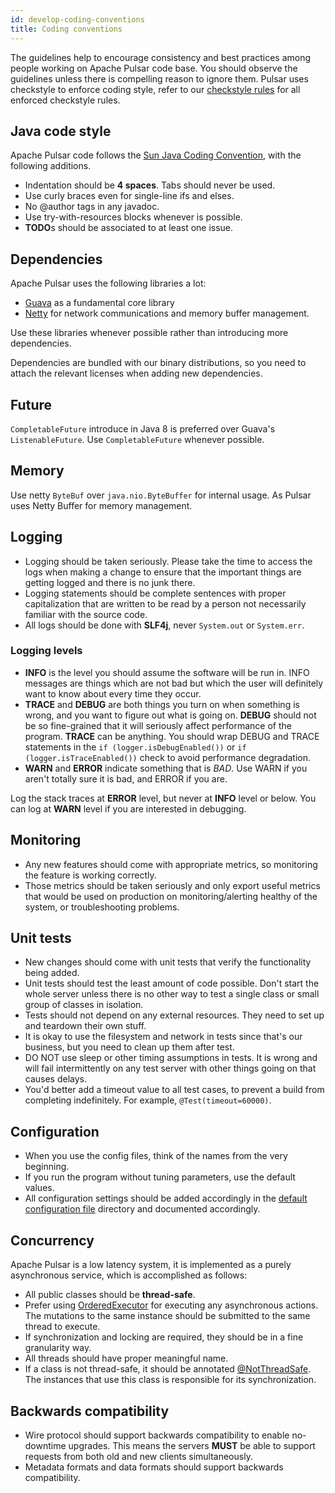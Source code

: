 ```yaml
---
id: develop-coding-conventions
title: Coding conventions
---
```


The guidelines help to encourage consistency and best practices among people working on Apache Pulsar code base. You should observe the guidelines unless there is compelling reason to ignore them. Pulsar uses checkstyle to enforce coding style, refer to our [checkstyle rules](https://github.com/apache/pulsar/blob/master/buildtools/src/main/resources/pulsar/checkstyle.xml) for all enforced checkstyle rules.

## Java code style

Apache Pulsar code follows the [Sun Java Coding Convention](http://www.oracle.com/technetwork/java/javase/documentation/codeconvtoc-136057.html), with the following additions.

* Indentation should be **4 spaces**. Tabs should never be used.
* Use curly braces even for single-line ifs and elses.
* No @author tags in any javadoc.
* Use try-with-resources blocks whenever is possible.
* **TODO**s should be associated to at least one issue.

## Dependencies

Apache Pulsar uses the following libraries a lot:

* [Guava](https://github.com/google/guava) as a fundamental core library
* [Netty](http://netty.io/) for network communications and memory buffer management.

Use these libraries whenever possible rather than introducing more dependencies.

Dependencies are bundled with our binary distributions, so you need to attach the relevant licenses when adding new dependencies.

## Future

`CompletableFuture` introduce in Java 8 is preferred over Guava's `ListenableFuture`. Use `CompletableFuture` whenever possible.

## Memory

Use netty `ByteBuf` over `java.nio.ByteBuffer` for internal usage. As Pulsar uses Netty Buffer for memory management.

## Logging

* Logging should be taken seriously. Please take the time to access the logs when making a change to ensure that the important things are getting logged and there is no junk there.
* Logging statements should be complete sentences with proper capitalization that are written to be read by a person not necessarily familiar with the source code.
* All logs should be done with **SLF4j**, never `System.out` or `System.err`.

### Logging levels

* **INFO** is the level you should assume the software will be run in. INFO messages are things which are not bad but which the user will definitely want to know about every time they occur.
* **TRACE** and **DEBUG** are both things you turn on when something is wrong, and you want to figure out what is going on. **DEBUG** should not be so fine-grained that it will seriously affect performance of the program. **TRACE** can be anything. You should wrap DEBUG and TRACE statements in the `if (logger.isDebugEnabled())` or `if (logger.isTraceEnabled())` check to avoid performance degradation.
* **WARN** and **ERROR** indicate something that is *BAD*. Use WARN if you aren't totally sure it is bad, and ERROR if you are.

Log the stack traces at **ERROR** level, but never at **INFO** level or below. You can log at **WARN** level if you are interested in debugging.

## Monitoring

* Any new features should come with appropriate metrics, so monitoring the feature is working correctly.
* Those metrics should be taken seriously and only export useful metrics that would be used on production on monitoring/alerting healthy of the system, or troubleshooting problems.

## Unit tests

* New changes should come with unit tests that verify the functionality being added.
* Unit tests should test the least amount of code possible. Don't start the whole server unless there is no other way to test a single class or small group of classes in isolation.
* Tests should not depend on any external resources. They need to set up and teardown their own stuff.
* It is okay to use the filesystem and network in tests since that's our business, but you need to clean up them after test.
* DO NOT use sleep or other timing assumptions in tests. It is wrong and will fail intermittently on any test server with other things going on that causes delays.
* You'd better add a timeout value to all test cases, to prevent a build from completing indefinitely. For example, `@Test(timeout=60000)`.

## Configuration

* When you use the config files, think of the names from the very beginning.
* If you run the program without tuning parameters, use the default values.
* All configuration settings should be added accordingly in the [default configuration file](https://github.com/apache/pulsar/tree/master/conf) directory and documented accordingly.

## Concurrency

Apache Pulsar is a low latency system, it is implemented as a purely asynchronous service, which is accomplished as follows:

* All public classes should be **thread-safe**.
* Prefer using [OrderedExecutor](https://github.com/apache/bookkeeper/blob/master/bookkeeper-common/src/main/java/org/apache/bookkeeper/common/util/OrderedExecutor.java) for executing any asynchronous actions. The mutations to the same instance should be submitted to the same thread to execute.
* If synchronization and locking are required, they should be in a fine granularity way.
* All threads should have proper meaningful name.
* If a class is not thread-safe, it should be annotated [@NotThreadSafe](https://github.com/misberner/jsr-305/blob/master/ri/src/main/java/javax/annotation/concurrent/NotThreadSafe.java). The instances that use this class is responsible for its synchronization.

## Backwards compatibility

* Wire protocol should support backwards compatibility to enable no-downtime upgrades. This means the servers **MUST** be able to support requests from both old and new clients simultaneously.
* Metadata formats and data formats should support backwards compatibility.
